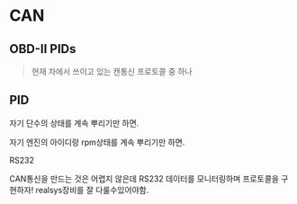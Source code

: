 # CAN

## OBD-II PIDs

> 현재 차에서 쓰이고 있는 캔통신 프로토콜 중 하나

## PID

자기 단수의 상태를 계속 뿌리기만 하면.

자기 엔진의 아이디랑 rpm상태를 계속 뿌리기만 하면.

RS232



CAN통신을 만드는 것은 어렵지 않은데 RS232 데이터를 모니터링하며 프로토콜을 구현하자! realsys장비를 잘 다룰수있어야함.



